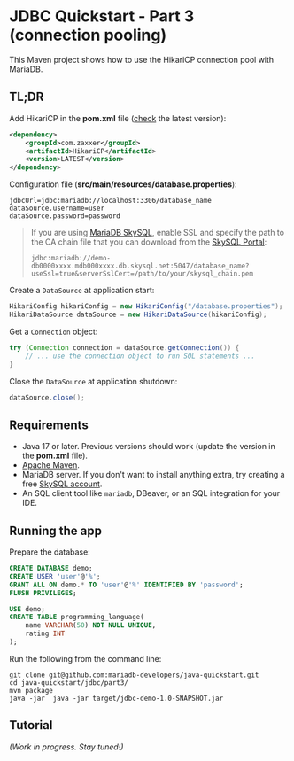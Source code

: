 # JDBC Quickstart - Part 3 (connection pooling)

This Maven project shows how to use the HikariCP connection pool
with MariaDB.

## TL;DR

Add HikariCP in the **pom.xml** file ([check](https://search.maven.org/artifact/com.zaxxer/HikariCP) the latest version):

```xml
<dependency>
    <groupId>com.zaxxer</groupId>
    <artifactId>HikariCP</artifactId>
    <version>LATEST</version>
</dependency>
```

Configuration file (**src/main/resources/database.properties**):

```properties
jdbcUrl=jdbc:mariadb://localhost:3306/database_name
dataSource.username=user
dataSource.password=password
```

> If you are using [MariaDB SkySQL](https://mariadb.com/products/skysql/), enable SSL and specify the path to the CA chain file that you can download from the [SkySQL Portal](https://cloud.mariadb.com):
> 
> `jdbc:mariadb://demo-db0000xxxx.mdb000xxxx.db.skysql.net:5047/database_name?useSsl=true&serverSslCert=/path/to/your/skysql_chain.pem`

Create a `DataSource` at application start:

```java
HikariConfig hikariConfig = new HikariConfig("/database.properties");
HikariDataSource dataSource = new HikariDataSource(hikariConfig); 
```

Get a `Connection` object:

```java
try (Connection connection = dataSource.getConnection()) {
    // ... use the connection object to run SQL statements ...
}
```

Close the `DataSource` at application shutdown:

```java
dataSource.close();
```

## Requirements

- Java 17 or later. Previous versions should work (update the version
  in the **pom.xml** file).
- [Apache Maven](https://maven.apache.org).
- MariaDB server. If you don't want to install
  anything extra, try creating a free [SkySQL account](https://cloud.mariadb.com).
- An SQL client tool like `mariadb`, DBeaver, or an SQL integration for
  your IDE.

## Running the app

Prepare the database:

```sql
CREATE DATABASE demo;
CREATE USER 'user'@'%';
GRANT ALL ON demo.* TO 'user'@'%' IDENTIFIED BY 'password';
FLUSH PRIVILEGES;

USE demo;
CREATE TABLE programming_language(
    name VARCHAR(50) NOT NULL UNIQUE,
    rating INT
);
```

Run the following from the command line:

```
git clone git@github.com:mariadb-developers/java-quickstart.git
cd java-quickstart/jdbc/part3/
mvn package
java -jar  java -jar target/jdbc-demo-1.0-SNAPSHOT.jar
```

## Tutorial

*(Work in progress. Stay tuned!)*
